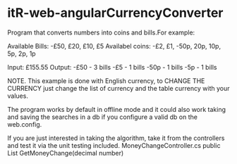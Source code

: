 # itR-web-angularCurrencyConverter

Program that converts numbers into coins and bills.For example:

Available Bills: 
-£50, £20, £10, £5
Availabel coins: 
-£2, £1, 
-50p, 20p, 10p, 5p, 2p, 1p

Input: £155.55
Output: 
-£50 - 3 bills
-£5  - 1 bills
-50p - 1 bills
-5p  - 1 bills

NOTE. This example is done with English currency, to CHANGE THE CURRENCY just change the list of currency and the table currency with your values.

The program works by default in offline mode and it could also work taking and saving the searches in a db if you configure a valid db on the web.config.

If you are just interested in taking the algorithm, take it from the controllers and test it via the unit testing included.
MoneyChangeController.cs
public List<MoneyChange> GetMoneyChange(decimal number)
